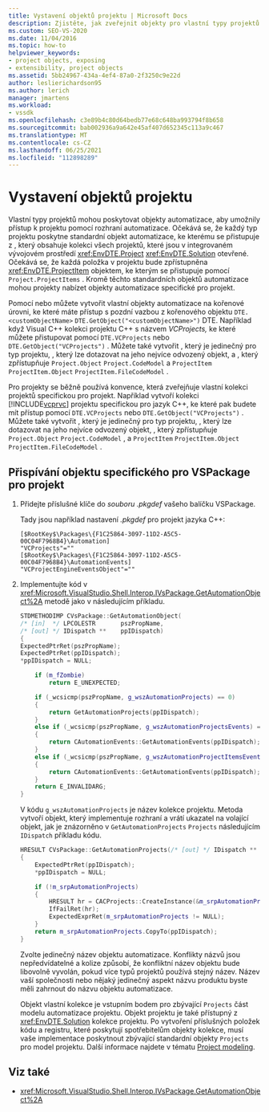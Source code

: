 ```yaml
---
title: Vystavení objektů projektu | Microsoft Docs
description: Zjistěte, jak zveřejnit objekty pro vlastní typy projektů v Visual Studio tím, že poskytuje objekty automatizace, které umožňují přístup k projektu pomocí rozhraní automatizace.
ms.custom: SEO-VS-2020
ms.date: 11/04/2016
ms.topic: how-to
helpviewer_keywords:
- project objects, exposing
- extensibility, project objects
ms.assetid: 5bb24967-434a-4ef4-87a0-2f3250c9e22d
author: leslierichardson95
ms.author: lerich
manager: jmartens
ms.workload:
- vssdk
ms.openlocfilehash: c3e89b4c80d64bedb77e68c648ba993794f8b658
ms.sourcegitcommit: bab002936a9a642e45af407d652345c113a9c467
ms.translationtype: MT
ms.contentlocale: cs-CZ
ms.lasthandoff: 06/25/2021
ms.locfileid: "112898289"
---
```

# <a name="expose-project-objects"></a>Vystavení objektů projektu

Vlastní typy projektů mohou poskytovat objekty automatizace, aby umožnily přístup k projektu pomocí rozhraní automatizace. Očekává se, že každý typ projektu poskytne standardní objekt automatizace, ke kterému se přistupuje z , který obsahuje kolekci všech projektů, které jsou v integrovaném vývojovém prostředí <xref:EnvDTE.Project> <xref:EnvDTE.Solution> otevřené. Očekává se, že každá položka v projektu bude zpřístupněna <xref:EnvDTE.ProjectItem> objektem, ke kterým se přistupuje pomocí `Project.ProjectItems` . Kromě těchto standardních objektů automatizace mohou projekty nabízet objekty automatizace specifické pro projekt.

Pomocí nebo můžete vytvořit vlastní objekty automatizace na kořenové úrovni, ke které máte přístup s pozdní vazbou z kořenového objektu `DTE.<customObjectName>` `DTE.GetObject("<customObjectName>")` DTE. Například když Visual C++ kolekci projektu C++ s názvem *VCProjects,* ke které můžete přistupovat pomocí `DTE.VCProjects` nebo `DTE.GetObject("VCProjects")` . Můžete také vytvořit , který je jedinečný pro typ projektu, , který lze dotazovat na jeho nejvíce odvozený objekt, a , který zpřístupňuje `Project.Object` `Project.CodeModel` a `ProjectItem` `ProjectItem.Object` `ProjectItem.FileCodeModel` .

Pro projekty se běžně používá konvence, která zveřejňuje vlastní kolekci projektů specifickou pro projekt. Například vytvoří kolekci [!INCLUDE[vcprvc](../../code-quality/includes/vcprvc_md.md)] projektu specifickou pro jazyk C++, ke které pak budete mít přístup pomocí `DTE.VCProjects` nebo `DTE.GetObject("VCProjects")` . Můžete také vytvořit , který je jedinečný pro typ projektu, , který lze dotazovat na jeho nejvíce odvozený objekt, , který zpřístupňuje `Project.Object` `Project.CodeModel` , a `ProjectItem` `ProjectItem.Object` `ProjectItem.FileCodeModel` .

## <a name="to-contribute-a-vspackage-specific-object-for-a-project"></a>Přispívání objektu specifického pro VSPackage pro projekt

1. Přidejte příslušné klíče do *souboru .pkgdef* vašeho balíčku VSPackage.

     Tady jsou například nastavení *.pkgdef* pro projekt jazyka C++:

    ```
    [$RootKey$\Packages\{F1C25864-3097-11D2-A5C5-00C04F7968B4}\Automation]
    "VCProjects"=""
    [$RootKey$\Packages\{F1C25864-3097-11D2-A5C5-00C04F7968B4}\AutomationEvents]
    "VCProjectEngineEventsObject"=""
    ```

2. Implementujte kód v <xref:Microsoft.VisualStudio.Shell.Interop.IVsPackage.GetAutomationObject%2A> metodě jako v následujícím příkladu.

    ```cpp
    STDMETHODIMP CVsPackage::GetAutomationObject(
    /* [in]  */ LPCOLESTR       pszPropName,
    /* [out] */ IDispatch **    ppIDispatch)
    {
    ExpectedPtrRet(pszPropName);
    ExpectedPtrRet(ppIDispatch);
    *ppIDispatch = NULL;

        if (m_fZombie)
            return E_UNEXPECTED;

        if (_wcsicmp(pszPropName, g_wszAutomationProjects) == 0)
        {
            return GetAutomationProjects(ppIDispatch);
        }
        else if (_wcsicmp(pszPropName, g_wszAutomationProjectsEvents) == 0)
        {
            return CAutomationEvents::GetAutomationEvents(ppIDispatch);
        }
        else if (_wcsicmp(pszPropName, g_wszAutomationProjectItemsEvents) == 0)
        {
            return CAutomationEvents::GetAutomationEvents(ppIDispatch);
        }
        return E_INVALIDARG;
    }
    ```

     V kódu `g_wszAutomationProjects` je název kolekce projektu. Metoda vytvoří objekt, který implementuje rozhraní a vrátí ukazatel na volající objekt, jak je znázorněno v `GetAutomationProjects` `Projects` následujícím `IDispatch` příkladu kódu.

    ```cpp
    HRESULT CVsPackage::GetAutomationProjects(/* [out] */ IDispatch ** ppIDispatch)
    {
        ExpectedPtrRet(ppIDispatch);
        *ppIDispatch = NULL;

        if (!m_srpAutomationProjects)
        {
            HRESULT hr = CACProjects::CreateInstance(&m_srpAutomationProjects);
            IfFailRet(hr);
            ExpectedExprRet(m_srpAutomationProjects != NULL);
        }
        return m_srpAutomationProjects.CopyTo(ppIDispatch);
    }
    ```

     Zvolte jedinečný název objektu automatizace. Konflikty názvů jsou nepředvídatelné a kolize způsobí, že konfliktní název objektu bude libovolně vyvolán, pokud více typů projektů používá stejný název. Název vaší společnosti nebo nějaký jedinečný aspekt názvu produktu byste měli zahrnout do názvu objektu automatizace.

     Objekt vlastní kolekce je vstupním bodem pro zbývající `Projects` část modelu automatizace projektu. Objekt projektu je také přístupný z <xref:EnvDTE.Solution> kolekce projektu. Po vytvoření příslušných položek kódu a registru, které poskytují spotřebitelům objekty kolekce, musí vaše implementace poskytnout zbývající standardní objekty `Projects` pro model projektu. Další informace najdete v tématu [Project modeling](../../extensibility/internals/project-modeling.md).

## <a name="see-also"></a>Viz také

- <xref:Microsoft.VisualStudio.Shell.Interop.IVsPackage.GetAutomationObject%2A>
